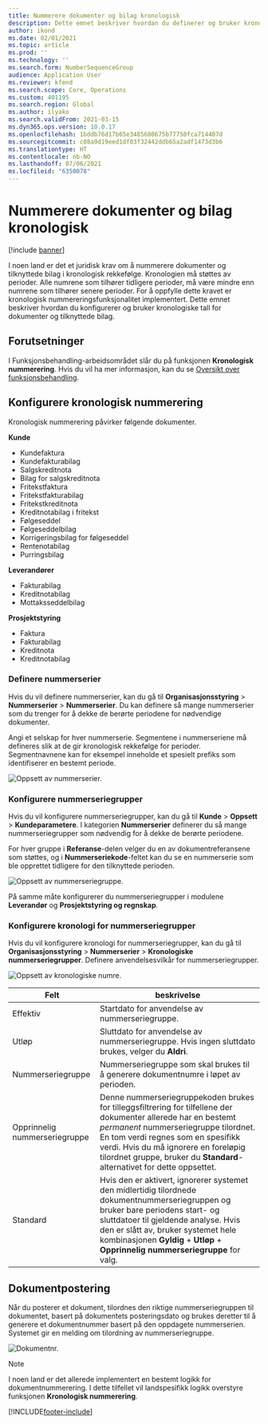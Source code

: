 ```yaml
---
title: Nummerere dokumenter og bilag kronologisk
description: Dette emnet beskriver hvordan du definerer og bruker kronologiske tall for dokumenter og tilknyttede bilag.
author: ikond
ms.date: 02/01/2021
ms.topic: article
ms.prod: ''
ms.technology: ''
ms.search.form: NumberSequenceGroup
audience: Application User
ms.reviewer: kfend
ms.search.scope: Core, Operations
ms.custom: 401195
ms.search.region: Global
ms.author: ilyako
ms.search.validFrom: 2021-03-15
ms.dyn365.ops.version: 10.0.17
ms.openlocfilehash: 1bddb76d17b65e3485680675b77750fca714407d
ms.sourcegitcommit: c08a9d19eed1df03f32442ddb65a2adf1473d3b6
ms.translationtype: HT
ms.contentlocale: nb-NO
ms.lasthandoff: 07/06/2021
ms.locfileid: "6350078"
---
```

# <a name="numbering-documents-and-vouchers-chronologically"></a>Nummerere dokumenter og bilag kronologisk

[!include [banner](../includes/banner.md)]


I noen land er det et juridisk krav om å nummerere dokumenter og tilknyttede bilag i kronologisk rekkefølge. Kronologien må støttes av perioder. Alle numrene som tilhører tidligere perioder, må være mindre enn numrene som tilhører senere perioder. For å oppfylle dette kravet er kronologisk nummereringsfunksjonalitet implementert. Dette emnet beskriver hvordan du konfigurerer og bruker kronologiske tall for dokumenter og tilknyttede bilag.

## <a name="prerequisites"></a>Forutsetninger

I Funksjonsbehandling-arbeidsområdet slår du på funksjonen **Kronologisk nummerering**. Hvis du vil ha mer informasjon, kan du se [Oversikt over funksjonsbehandling](../../fin-ops-core/fin-ops/get-started/feature-management/feature-management-overview.md).

## <a name="configure-chronological-numbering"></a>Konfigurere kronologisk nummerering

Kronologisk nummerering påvirker følgende dokumenter.

**Kunde**
- Kundefaktura
- Kundefakturabilag
- Salgskreditnota
- Bilag for salgskreditnota
- Fritekstfaktura
- Fritekstfakturabilag
- Fritekstkreditnota
- Kreditnotabilag i fritekst
- Følgeseddel
- Følgeseddelbilag
- Korrigeringsbilag for følgeseddel
- Rentenotabilag
- Purringsbilag

**Leverandører**
- Fakturabilag
- Kreditnotabilag
- Mottaksseddelbilag

**Prosjektstyring**
- Faktura
- Fakturabilag
- Kreditnota
- Kreditnotabilag 

### <a name="define-number-sequences"></a>Definere nummerserier

Hvis du vil definere nummerserier, kan du gå til **Organisasjonsstyring** > **Nummerserier** > **Nummerserier**. Du kan definere så mange nummerserier som du trenger for å dekke de berørte periodene for nødvendige dokumenter. 

Angi et selskap for hver nummerserie. Segmentene i nummerseriene må defineres slik at de gir kronologisk rekkefølge for perioder. Segmentnavnene kan for eksempel inneholde et spesielt prefiks som identifiserer en bestemt periode.

![Oppsett av nummerserier.](media/chrono-num-sequence.jpg)

### <a name="configure-number-sequence-groups"></a>Konfigurere nummerseriegrupper

Hvis du vil konfigurere nummerseriegrupper, kan du gå til **Kunde** > **Oppsett** > **Kundeparametere**. I kategorien **Nummerserier** definerer du så mange nummerseriegrupper som nødvendig for å dekke de berørte periodene. 

For hver gruppe i **Referanse**-delen velger du en av dokumentreferansene som støttes, og i **Nummerseriekode**-feltet kan du se en nummerserie som ble opprettet tidligere for den tilknyttede perioden.

![Oppsett av nummerseriegruppe.](media/chrono-num-sequence-group.jpg)

På samme måte konfigurerer du nummerseriegrupper i modulene **Leverandør** og **Prosjektstyring og regnskap**.

### <a name="configure-number-sequence-groups-chronology"></a>Konfigurere kronologi for nummerseriegrupper

Hvis du vil konfigurere kronologi for nummerseriegrupper, kan du gå til **Organisasjonsstyring** > **Nummerserier** > **Kronologiske nummerseriegrupper**. Definere anvendelsesvilkår for nummerseriegrupper.

![Oppsett av kronologiske numre.](media/chrono-num-sequence-group-period.jpg)

| Felt            | beskrivelse                                                                                                                                                                                                                                                                                                                                                                                   |
|---------------------|------------------------------------------------------------------------------------------------------------------------------------------------------------------------------------------------------------------------------------------------------------------------------------------------------------------------------------------------------------------------------------------------|
| Effektiv  | Startdato for anvendelse av nummerseriegruppe. |
| Utløp      | Sluttdato for anvendelse av nummerseriegruppe. Hvis ingen sluttdato brukes, velger du **Aldri**. |
| Nummerseriegruppe | Nummerseriegruppe som skal brukes til å generere dokumentnumre i løpet av perioden. |
| Opprinnelig nummerseriegruppe | Denne nummerseriegruppekoden brukes for tilleggsfiltrering for tilfellene der dokumenter allerede har en bestemt *permanent* nummerseriegruppe tilordnet. En tom verdi regnes som en spesifikk verdi. Hvis du må ignorere en foreløpig tilordnet gruppe, bruker du **Standard**-alternativet for dette oppsettet. |
| Standard | Hvis den er aktivert, ignorerer systemet den midlertidig tilordnede dokumentnummerseriegruppen og bruker bare periodens start- og sluttdatoer til gjeldende analyse. Hvis den er slått av, bruker systemet hele kombinasjonen **Gyldig** + **Utløp** + **Opprinnelig nummerseriegruppe** for valg. |

## <a name="document-posting"></a>Dokumentpostering
Når du posterer et dokument, tilordnes den riktige nummerseriegruppen til dokumentet, basert på dokumentets posteringsdato og brukes deretter til å generere et dokumentnummer basert på den oppdagete nummerserien. Systemet gir en melding om tilordning av nummerseriegruppe.

![Dokumentnr.](media/chrono-num-sequence-fti.jpg)

> [!NOTE]
> I noen land er det allerede implementert en bestemt logikk for dokumentnummerering. I dette tilfellet vil landspesifikk logikk overstyre funksjonen **Kronologisk nummerering**.


[!INCLUDE[footer-include](../../includes/footer-banner.md)]
